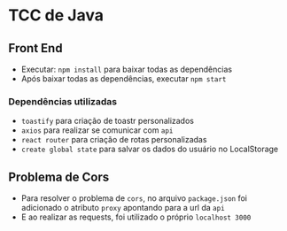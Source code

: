 # TCC de Java

## Front End

- Executar: `npm install` para baixar todas as dependências
- Após baixar todas as dependências, executar `npm start`

### Dependências utilizadas

- `toastify` para criação de toastr personalizados
- `axios` para realizar se comunicar com `api`
- `react router` para criação de rotas personalizadas
- `create global state` para salvar os dados do usuário no LocalStorage

## Problema de Cors

- Para resolver o problema de `cors`, no arquivo `package.json` foi adicionado o atributo `proxy` apontando para a url da `api`
- E ao realizar as requests, foi utilizado o próprio `localhost 3000`
